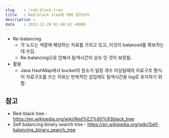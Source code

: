 ```yaml
---
slug    : /red-black-tree
title   : Red-black tree에 대해 알아보자 
description : 
date    : 2022-12-29 01:48:42 +0900
---
```


- Re-balancing
  - 각 노드는 색깔에 해당하는 자료를 가지고 있고, 이것이 balanced를 확보하는데 쓰임. 
  - Re-balancing으로 인해서 탐색시간이 상수 인 것이 보장됨. 
- 활용
  - Java HashMap에서 bucket의 원소가 일정 개수 이상일때의 자료구조 형식. 이 자료구조를 쓰는 이유는 반복적인 삽입에도 탐색시간을 log로 유지하기 위함. 

## 참고
- Red-black tree - https://en.wikipedia.org/wiki/Red%E2%80%93black_tree
- Self balancing binary search tree - https://en.wikipedia.org/wiki/Self-balancing_binary_search_tree
